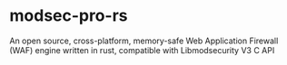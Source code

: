 # modsec-pro-rs
An open source, cross-platform, memory-safe Web Application Firewall (WAF) engine written in rust, compatible with Libmodsecurity V3 C API
